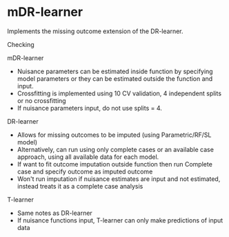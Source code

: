 # mDR-learner
Implements the missing outcome extension of the DR-learner. 

Checking 


mDR-learner 
  - Nuisance parameters can be estimated inside function by specifying model
    parameters or they can be estimated outside the function and input. 
  - Crossfitting is implemented using 10 CV validation, 4 independent splits or
    no crossfitting 
  - If nuisance parameters input, do not use splits = 4. 

DR-learner 
  - Allows for missing outcomes to be imputed (using Parametric/RF/SL model)
  - Alternatively, can run using only complete cases or an available case 
    approach, using all available data for each model.
  - If want to fit outcome imputation outside function then run Complete case 
    and specify outcome as imputed outcome 
  - Won't run imputation if nuisance estimates are input and not estimated,
    instead treats it as a complete case analysis
    
T-learner
  - Same notes as DR-learner
  - If nuisance functions input, T-learner can only make predictions of input data 